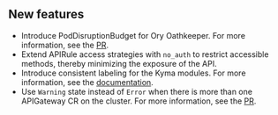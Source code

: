 
## New features
- Introduce PodDisruptionBudget for Ory Oathkeeper. For more information, see the [PR](https://github.com/kyma-project/api-gateway/pull/853).
- Extend APIRule access strategies with `no_auth` to restrict accessible methods, thereby minimizing the exposure of the API.
- Introduce consistent labeling for the Kyma modules. For more information, see the [documentation](https://kyma-project.io/#/api-gateway/user/00-10-overview-api-gateway-controller?id=labeling-resources).
- Use `Warning` state instead of `Error` when there is more than one APIGateway CR on the cluster. For more information, see the [PR](https://github.com/kyma-project/api-gateway/pull/882).

